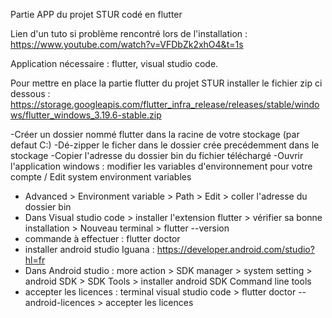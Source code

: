 Partie APP du projet STUR codé en flutter

Lien d'un tuto si problème rencontré lors de l'installation : https://www.youtube.com/watch?v=VFDbZk2xhO4&t=1s

Application nécessaire : flutter, visual studio code.



Pour mettre en place la partie flutter du projet STUR 
installer le fichier zip ci dessous : https://storage.googleapis.com/flutter_infra_release/releases/stable/windows/flutter_windows_3.19.6-stable.zip

-Créer un dossier nommé flutter dans la racine de votre stockage (par defaut C:)
-Dé-zipper le ficher dans le dossier crée precédemment dans le stockage
-Copier l'adresse du dossier bin du fichier téléchargé
-Ouvrir l'application windows : modifier les variables d'environnement pour votre compte / Edit system environment variables
- Advanced > Environment variable > Path > Edit > coller l'adresse du dossier bin
- Dans Visual studio code > installer l'extension flutter > vérifier sa bonne installation > Nouveau terminal > flutter --version 
- commande à effectuer : flutter doctor
- installer android studio Iguana : https://developer.android.com/studio?hl=fr
- Dans Android studio : more action > SDK manager > system setting > android SDK > SDK Tools > installer android SDK Command line tools
- accepter les licences : terminal visual studio code > flutter doctor --android-licences > accepter les licences


